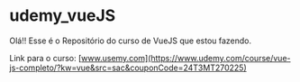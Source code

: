 # udemy_vueJS
Olá!! Esse é o Repositório do curso de VueJS que estou fazendo.

Link para o curso: [www.usemy.com](https://www.udemy.com/course/vue-js-completo/?kw=vue&src=sac&couponCode=24T3MT270225)